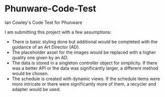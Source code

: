 # Phunware-Code-Test
Ian Cowley's Code Test for Phunware

I am submitting this project with a few assumptions:

- There is basic styling done but additional would be completed with the guidance of an Art Director (AD).<br>
- The placeholder asset for the images would be replaced with a higher quality one given by an AD.<br>
- The data is stored in a singleton controller object for simplicity. If there was a better API or the data was significantly larger, a different method would be chosen.<br>
- The schedule is created with dynamic views. If the schedule items were more intricate or there were significantly more of them, a recycler and adapter would be used.<br>
